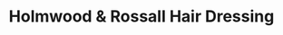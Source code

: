 ---
title: "Holmwood & Rossall Hair Dressing"
url: /christchurch/holmwood-und-rossall-hair-dressing/
shop: Friseur
---